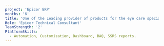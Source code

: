 ```yaml
---
project: 'Epicor ERP'
months: '6'
title: 'One of the Leading provider of products for the eye care specialist in UK'
Role: 'Epicor Technical Consultant'
TeamStrength: '2'
PlatformSkills:
  - Automation, Customization, Dashboard, BAQ, SSRS reports.
---
```

